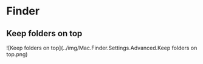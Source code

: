 # Finder

## Keep folders on top

![Keep folders on top](../img/Mac.Finder.Settings.Advanced.Keep folders on top.png)



